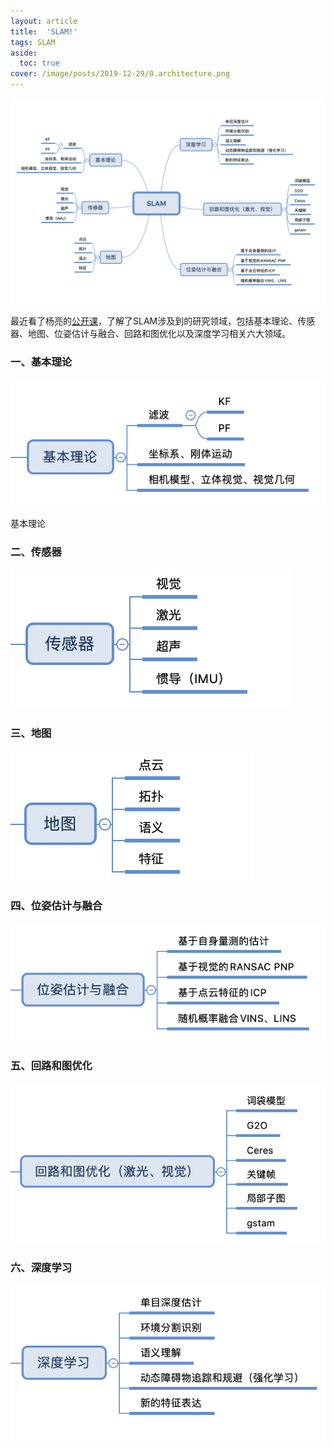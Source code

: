 ```yaml
---
layout: article
title:  'SLAM!'
tags: SLAM
aside:
  toc: true
cover: /image/posts/2019-12-29/0.architecture.png
---
```


![architecture-all](/image/posts/2019-12-29/0.architecture-all.png)

最近看了杨亮的[公开课](https://www.bilibili.com/video/av57489697?from=search&seid=11934455325816846080)，了解了SLAM涉及到的研究领域，包括基本理论、传感器、地图、位姿估计与融合、回路和图优化以及深度学习相关六大领域。

<!--more-->

### 一、基本理论

![base-theory](/image/posts/2019-12-29/1.base-theory.png)


基本理论

### 二、传感器

![sensor](/image/posts/2019-12-29/2.sensor.png)


### 三、地图

![map](/image/posts/2019-12-29/3.map.png)


### 四、位姿估计与融合

![pose](/image/posts/2019-12-29/4.pose.png)


### 五、回路和图优化

![g2o](/image/posts/2019-12-29/5.g2o.png)


### 六、深度学习

![deep-learning](/image/posts/2019-12-29/6.deep-learning.png)




